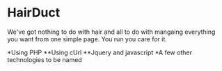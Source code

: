 HairDuct
===========

We've got nothing to do with hair and all to do with mangaing everything you want from one simple page. You run you care for it.

*Using PHP
**Using cUrl
**Jquery and javascript
*A few other technologies to be named
